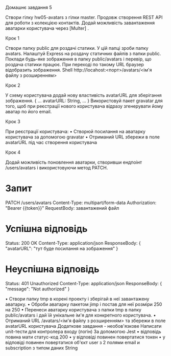 Домашнє завдання 5

Створи гілку hw05-avatars з гілки master.
Продовж створення REST API для роботи з колекцією контактів. Додай можливість завантаження аватарки користувача через [Multer] .

Крок 1

Створи папку public для роздачі статики. У цій папці зроби папку avatars.
Налаштуй Express на роздачу статичних файлів з папки public.
Поклади будь-яке зображення в папку public/avatars і перевір, що роздача статики працює.
При переході по такому URL браузер відобразить зображення. Shell http://locahost:<порт>/avatars/<ім'я файлу з розширенням> 


Крок 2

У схему користувача додай нову властивість avatarURL для зберігання зображення.
{
  ...
  avatarURL: String,
  ...
}
Використовуй пакет gravatar для того, щоб при реєстрації нового користувача відразу згенерувати йому аватар по його email.

Крок 3

При реєстрації користувача:
• Створюй посилання на аватарку користувача за допомогою gravatar
• Отриманий URL збережи в поле avatarURL під час створення користувача

Крок 4


Додай можливість поновлення аватарки, створивши ендпоінт /users/avatars і використовуючи метод PATCH.

# Запит
PATCH /users/avatars
Content-Type: multipart/form-data
Authorization: "Bearer {{token}}"
RequestBody: завантажений файл

# Успішна відповідь
Status: 200 OK
Content-Type: application/json
ResponseBody: {
  "avatarURL": "тут буде посилання на зображення"
}

# Неуспішна відповідь
Status: 401 Unauthorized
Content-Type: application/json
ResponseBody: {
  "message": "Not authorized"
}

• Створи папку tmp в корені проекту і зберігай в неї завантажену аватарку.
• Оброби аватарку пакетом jimp і постав для неї розміри 250 на 250
• Перенеси аватарку користувача з папки tmp в папку public/avatars і дай їй унікальне ім'я для конкретного користувача.
• Отриманий URL /avatars/<ім'я файлу з розширенням> та збережи в поле avatarURL користувача
Додаткове завдання - необов'язкове
Написати unit-тести для контролера входу (логін)
За допомогою Jest
• відповідь повина мати статус-код 200
• у відповіді повинен повертатися токен
• у відповіді повинен повертатися об'єкт user з 2 полями email и subscription з типом даних String